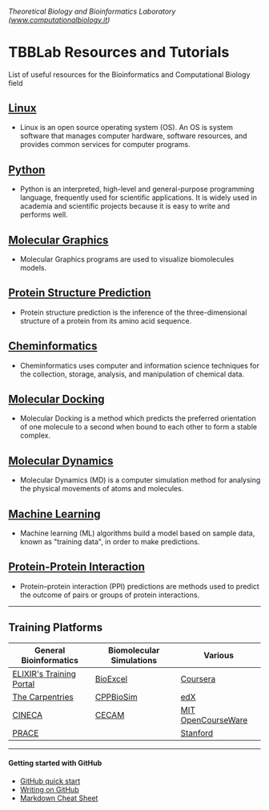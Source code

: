 ###### Theoretical Biology and Bioinformatics Laboratory (www.computationalbiology.it)

# TBBLab Resources and Tutorials

List of useful resources for the Bioinformatics and Computational Biology field


## [Linux](https://github.com/fpolticelli/tbblab_repository/blob/main/linux.md)
- Linux is an open source operating system (OS). An OS is system software that manages computer hardware, software resources, and provides common services for computer programs.

## [Python](https://github.com/fpolticelli/tbblab_repository/blob/main/python.md)
- Python is an interpreted, high-level and general-purpose programming language, frequently used for scientific applications. It is widely used in academia and scientific projects because it is easy to write and performs well.

## [Molecular Graphics](https://github.com/fpolticelli/tbblab_repository/blob/main/molecular_graphics.md)
- Molecular Graphics programs are used to visualize biomolecules models.

## [Protein Structure Prediction](https://github.com/fpolticelli/tbblab_repository/blob/main/protein_modelling.md)
- Protein structure prediction is the inference of the three-dimensional structure of a protein from its amino acid sequence.

## [Cheminformatics](https://github.com/fpolticelli/tbblab_repository/blob/main/cheminformatics.md)
- Cheminformatics uses computer and information science techniques for the collection, storage, analysis, and manipulation of chemical data.

## [Molecular Docking](https://github.com/fpolticelli/tbblab_repository/blob/main/molecular_docking.md)
- Molecular Docking is a method which predicts the preferred orientation of one molecule to a second when bound to each other to form a stable complex.

## [Molecular Dynamics](https://github.com/fpolticelli/tbblab_repository/blob/main/molecular_dynamics.md)
- Molecular Dynamics (MD) is a computer simulation method for analysing the physical movements of atoms and molecules.

## [Machine Learning](https://github.com/fpolticelli/tbblab_repository/blob/main/machine_learning.md)
- Machine learning (ML) algorithms build a model based on sample data, known as "training data", in order to make predictions.

## [Protein-Protein Interaction](https://github.com/fpolticelli/tbblab_repository/blob/main/proteins_interactions.md)
- Protein–protein interaction (PPI) predictions are methods used to predict the outcome of pairs or groups of protein interactions. 

---
## Training Platforms
|General Bioinformatics                                     |Biomolecular Simulations                                   | Various                                               |
|-----------------------------------------------------------|-----------------------------------------------------------|----------------------------------------------------------|
|[ELIXIR's Training Portal](https://tess.elixir-europe.org/)|[BioExcel](https://bioexcel.eu/)                           | [Coursera](https://www.coursera.org/)                     |
|[The Carpentries](https://carpentries.org/)                | [CPPBioSim](https://www.ccpbiosim.ac.uk/training-loggedin)| [edX](https://www.edx.org/)                               |
|[CINECA](https://eventi.cineca.it/en/hpc)                  | [CECAM](https://www.cecam.org/)                           | [MIT OpenCourseWare](https://ocw.mit.edu/index.htm)       |
|[PRACE](https://training.prace-ri.eu/)                     |                                                           | [Stanford](https://online.stanford.edu/free-courses)      |

---

#### Getting started with GitHub
- [GitHub quick start](https://guides.github.com/activities/hello-world/)
- [Writing on GitHub](https://docs.github.com/en/free-pro-team@latest/github/writing-on-github)
- [Markdown Cheat Sheet](https://commonmark.org/help/)
